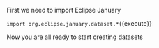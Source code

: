 First we need to import Eclipse January

`import org.eclipse.january.dataset.*`{{execute}}

Now you are all ready to start creating datasets
